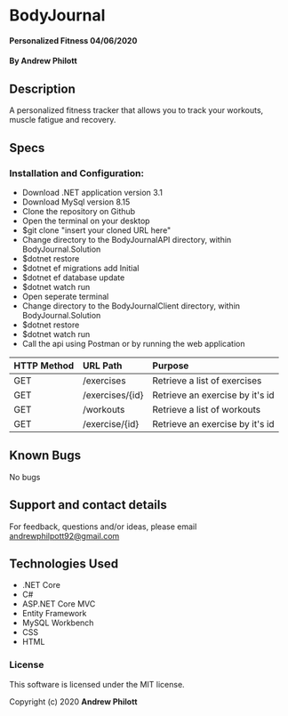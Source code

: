# BodyJournal

#### Personalized Fitness 04/06/2020

#### By Andrew Philott

## Description

A personalized fitness tracker that allows you to track your workouts, muscle fatigue and recovery.

## Specs

### Installation and Configuration:

- Download .NET application version 3.1
- Download MySql version 8.15
- Clone the repository on Github
- Open the terminal on your desktop
- \$git clone "insert your cloned URL here"
- Change directory to the BodyJournalAPI directory, within BodyJournal.Solution
- \$dotnet restore
- \$dotnet ef migrations add Initial
- \$dotnet ef database update
- \$dotnet watch run
- Open seperate terminal
- Change directory to the BodyJournalClient directory, within BodyJournal.Solution
- \$dotnet restore
- \$dotnet watch run
- Call the api using Postman or by running the web application

| HTTP Method | URL Path        | Purpose                         |
| :---------- | :-------------- | :------------------------------ |
| GET         | /exercises      | Retrieve a list of exercises    |
| GET         | /exercises/{id} | Retrieve an exercise by it's id |
| GET         | /workouts       | Retrieve a list of workouts     |
| GET         | /exercise/{id}  | Retrieve an exercise by it's id |

## Known Bugs

No bugs

## Support and contact details

For feedback, questions and/or ideas, please email <andrewphilpott92@gmail.com>

## Technologies Used

- .NET Core
- C#
- ASP.NET Core MVC
- Entity Framework
- MySQL Workbench
- CSS
- HTML

### License

This software is licensed under the MIT license.

Copyright (c) 2020 **Andrew Philott**

